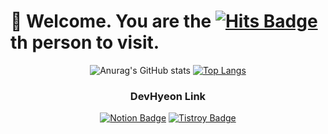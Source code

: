 # 🤗 Welcome. You are the [![Hits Badge](https://hits.seeyoufarm.com/api/count/incr/badge.svg?url=https%3A%2F%2Fgithub.com%2FDevHyeon0312%2Fhit-counter&count_bg=%2379C83D&title_bg=%23555555&icon=&icon_color=%23E7E7E7&title=hits&edge_flat=false)](https://hits.seeyoufarm.com) th person to visit.


<div align=center>
  
![Anurag's GitHub stats](https://github-readme-stats.vercel.app/api?username=devhyeon0312&show_icons=true&theme=radical) [![Top Langs](https://github-readme-stats.vercel.app/api/top-langs/?username=devhyeon0312&layout=compact&theme=radical)](https://github.com/anuraghazra/github-readme-stats)

  
### DevHyeon Link

[![Notion Badge](http://img.shields.io/badge/Notion-Portfolio-white?style=flat-square&logo=notion&link=https://www.notion.so/fc82c23d267b4cb79ac946137a4a9cca)](https://www.notion.so/fc82c23d267b4cb79ac946137a4a9cca)
[![Tistroy Badge](https://img.shields.io/badge/Blog-Study-white?style=flat-square&logo=blog&link=https://devhyeon0312.tistory.com/)](https://devhyeon0312.tistory.com/)

<div>


<!-- https://img.shields.io/badge/<LABEL>-<MESSAGE>-<COLOR> -->
